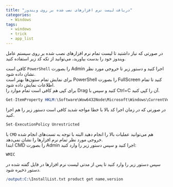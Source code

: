 ```yaml
---
title: "دریافت لیست نرم افزارهای نصب شده بر روی ویندوز"
categories:
  - Windows
tags:
  - windows
  - trick
  - app_list
---
```


در صورتی که نیاز داشتید تا لیست تمام نرم افزارهای نصب شده بر روی سیستم عامل ویندوز خود را بدست بیاورید، می‌توانید از تکه کد زیر استفاده کنید.  

کافی است `PowerShell` را بصورت Admin اجرا کنید و دستور زیر تا خروجی مورد نظر نشان داده شود.  
برای نمایش تمام ستون‌ها بهتر است PowerShell را بصورت FullScreen کنید تا تمام اطلاعات نمایش داده شود.  
برای کپی هم کافی است تمام موارد را Drag کنید و سپس با Ctrl+C آن را کپی کنید.  

```s
Get-ItemProperty HKLM:\Software\Wow6432Node\Microsoft\Windows\CurrentVersion\Uninstall\* | Select-Object DisplayName, DisplayVersion, Publisher, InstallDate | Format-Table –AutoSize
```

در صورتی که در زمان اجرا کد بالا با خطا مواجه شدید کافی است دستور زیر را هم اجرا کنید.  

```s
Set-ExecutionPolicy Unrestricted
```

با `CMD` هم می‌توانید عملیات بالا را انجام دهید البته با توجه به تست‌های انجام شده خروجی مورد نظر تمام نرم افزارها را نشان نمی‌دهد.  
ابتدا CMD را بصورت Admin اجرا کنید و سپس دستور زیر را وارد کنید:  

```s
WMIC
```

سپس دستور زیر را وارد کنید تا پس از مدتی لیست نرم افزارها در فایل گفته شده در دستور ذخیره شود.  

```s
/output:C:\InstallList.txt product get name,version
```